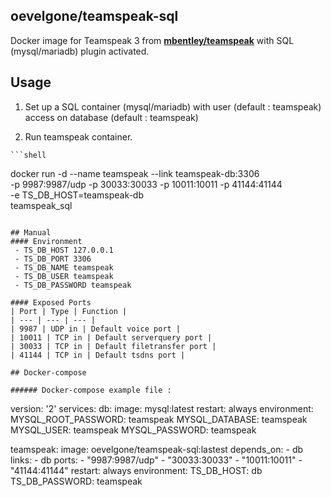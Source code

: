 ## **oevelgone/teamspeak-sql**

  Docker image for Teamspeak 3 
  from [**mbentley/teamspeak**](https://hub.docker.com/r/mbentley/teamspeak/)
  with SQL (mysql/mariadb) plugin activated.

## Usage

  1.  Set up a SQL container (mysql/mariadb) with user (default : teamspeak) access on database (default : teamspeak)

  2. Run teamspeak container.

    ```shell
docker run -d --name teamspeak --link teamspeak-db:3306 \
-p 9987:9987/udp -p 30033:30033 -p 10011:10011 -p 41144:41144 \
-e TS_DB_HOST=teamspeak-db \
teamspeak_sql
```

## Manual
#### Environment
 - TS_DB_HOST 127.0.0.1
 - TS_DB_PORT 3306
 - TS_DB_NAME teamspeak
 - TS_DB_USER teamspeak
 - TS_DB_PASSWORD teamspeak

#### Exposed Ports
| Port | Type | Function |
| --- | --- | --- |
| 9987 | UDP in | Default voice port |
| 10011 | TCP in | Default serverquery port |
| 30033 | TCP in | Default filetransfer port |
| 41144 | TCP in | Default tsdns port |

## Docker-compose

###### Docker-compose example file : 
```
version: '2'
services:
  db:
    image: mysql:latest
    restart: always
    environment:
      MYSQL_ROOT_PASSWORD: teamspeak
      MYSQL_DATABASE: teamspeak
      MYSQL_USER: teamspeak
      MYSQL_PASSWORD: teamspeak

  teamspeak:
    image: oevelgone/teamspeak-sql:lastest
    depends_on:
      - db
    links:
      - db
    ports:
      - "9987:9987/udp"
      - "30033:30033"
      - "10011:10011"
      - "41144:41144"
    restart: always
    environment:
      TS_DB_HOST: db
      TS_DB_PASSWORD: teamspeak
```
